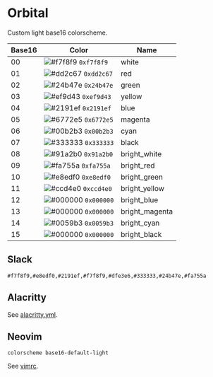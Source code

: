 Orbital
=======

Custom light base16 colorscheme.

| Base16 | Color                                                               | Name           |
| ------ | ------------------------------------------------------------------- | -------------- |
| 00     | ![#f7f8f9](https://placehold.it/15/f7f8f9/000000?text=+) `0xf7f8f9` | white          |
| 01     | ![#dd2c67](https://placehold.it/15/dd2c67/000000?text=+) `0xdd2c67` | red            |
| 02     | ![#24b47e](https://placehold.it/15/24b47e/000000?text=+) `0x24b47e` | green          |
| 03     | ![#ef9d43](https://placehold.it/15/ef9d43/000000?text=+) `0xef9d43` | yellow         |
| 04     | ![#2191ef](https://placehold.it/15/2191ef/000000?text=+) `0x2191ef` | blue           |
| 05     | ![#6772e5](https://placehold.it/15/6772e5/000000?text=+) `0x6772e5` | magenta        |
| 06     | ![#00b2b3](https://placehold.it/15/00b2b3/000000?text=+) `0x00b2b3` | cyan           |
| 07     | ![#333333](https://placehold.it/15/333333/000000?text=+) `0x333333` | black          |
| 08     | ![#91a2b0](https://placehold.it/15/91a2b0/000000?text=+) `0x91a2b0` | bright_white   |
| 09     | ![#fa755a](https://placehold.it/15/fa755a/000000?text=+) `0xfa755a` | bright_red     |
| 10     | ![#e8edf0](https://placehold.it/15/e8edf0/000000?text=+) `0xe8edf0` | bright_green   |
| 11     | ![#ccd4e0](https://placehold.it/15/ccd4e0/000000?text=+) `0xccd4e0` | bright_yellow  |
| 12     | ![#000000](https://placehold.it/15/000000/000000?text=+) `0x000000` | bright_blue    |
| 13     | ![#000000](https://placehold.it/15/000000/000000?text=+) `0x000000` | bright_magenta |
| 14     | ![#0059b3](https://placehold.it/15/0059b3/000000?text=+) `0x0059b3` | bright_cyan    |
| 15     | ![#000000](https://placehold.it/15/000000/000000?text=+) `0x000000` | bright_black   |

Slack
-----

`#f7f8f9,#e8edf0,#2191ef,#f7f8f9,#dfe3e6,#333333,#24b47e,#fa755a`

Alacritty
---------

See [alacritty.yml](/sources/alacritty.yml).

Neovim
------

```viml
colorscheme base16-default-light
```

See [vimrc](/sources/vimrc).
